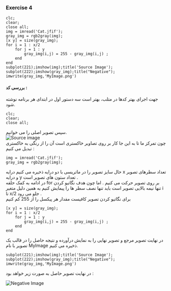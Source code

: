 ### Exercise 4
```
clc;
clear;
close all;
img = imread('Cat.jfif');
gray_img = rgb2gray(img);
[x y] = size(gray_img);
for i = 1 : x/2
    for j = 1 : y
        gray_img(i,j) = 255 - gray_img(i,j) ;   
    end
end
subplot(221);imshow(img);title('Source Image');
subplot(222);imshow(gray_img);title("Negative");
imwrite(gray_img,'MyImage.png')
```
#### بررسی کد :
جهت اجرای بهتر کدها در متلب، بهتر است سه دستور اول در ابتدای هر برنامه نوشته شود. 
```
clc;
clear;
close all;
```
سپس تصوير اصلی را می خوانیم.
 <br/>
 ![Source image](https://github.com/semnan-university-ai/image-processing-class-002/blob/main/exercises/fatemeh456/4/Cat.jfif)
<br/>
چون تمرکز ما تا به این جا کار بر روی تصاویر خاکستری است آن را از رنگی به خاکستری تبدیل می کنیم :

```
img = imread('Cat.jfif');
gray_img = rgb2gray(img);
```
حال سایز تصویر را در ماتریسی با دو درایه ذخیره می کنیم درایه x تعداد سطرهای تصویر و درایه y تعداد ستون های تصویر است .
<br/>
در ادامه به کمک حلقه for بر روی تصویر حرکت می کنیم .
اما چون هدف نگاتیو کردن تنها نیمه بالایی تصویر است باید تنها نصف سطر ها را پیمایش کنیم به همین دلیل متغیر i تا x/2 جلو می رود .
<br/>
برای نگاتیو کردن تصویر کافیست مقدار هر پیکسل را از 255 کم کنیم
```
[x y] = size(gray_img);
for i = 1 : x/2
    for j = 1 : y
        gray_img(i,j) = 255 - gray_img(i,j) ;   
    end
end
```
در نهایت تصویر مرجع و تصویر نهایی را به نمایش درآورده و نتیجه حاصل را  در قالب یک تصویر با نام MyImage ذخیره می کنیم.

```
subplot(221);imshow(img);title('Source Image');
subplot(222);imshow(gray_img);title("Negative");
imwrite(gray_img,'MyImage.png')
```
در نهايت تصویر حاصل به صورت زیر خواهد بود :
 
 ![Negative Image](https://github.com/semnan-university-ai/image-processing-class-002/blob/main/exercises/fatemeh456/4/MyImage.png)
